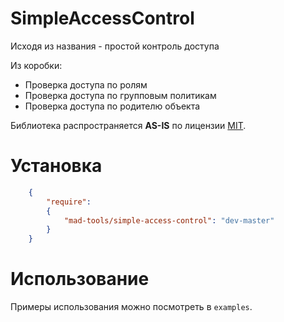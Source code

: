 SimpleAccessControl
====================

Исходя из названия - простой контроль доступа

Из коробки:

- Проверка доступа по ролям
- Проверка доступа по групповым политикам
- Проверка доступа по родителю объекта

Библиотека распространяется **AS-IS** по лицензии [MIT](http://opensource.org/licenses/MIT).

Установка
=========

```json
    {
        "require":
        {
            "mad-tools/simple-access-control": "dev-master"
        }
    }
```

Использование
=============

Примеры использования можно посмотреть в `examples`.